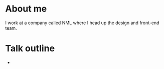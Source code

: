 # About me

I work at a company called NML where I head up the design and front-end team.

# Talk outline

-